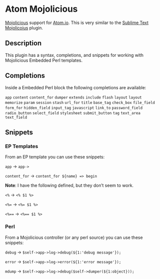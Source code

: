 # Atom Mojolicious

[Mojolicious](http://mojolicio.us) support for [Atom.io](http://atom.io). This is very similar to the [Sublime Text Mojolicoius](https://github.com/SublimeText/Mojolicious) plugin.

## Description

This plugin has a syntax, completions, and snippets for working with Mojolicious Embedded Perl templates.

## Completions

Inside a Embedded Perl block the following completions are available:

`app`
`content`
`content_for`
`dumper`
`extends`
`include`
`flash`
`layout`
`layout`
`memorize`
`param`
`session`
`stash`
`url_for`
`title`
`base_tag`
`check_box`
`file_field`
`form_for`
`hidden_field`
`input_tag`
`javascript`
`link_to`
`password_field`
`radio_button`
`select_field`
`stylesheet`
`submit_button`
`tag`
`text_area`
`text_field`

## Snippets

### EP Templates

From an EP template you can use these snippets:

`app` &rarr; `app->`

`content_for` &rarr; `content_for ${name} => begin`

**Note**: I have the following defined, but they don&rsquo;t seem to work.

`<%` &rarr; `<% $1 %>`

`<%=` &rarr; `<%= $1 %>`

`<%==` &rarr; `<%== $1 %>`

### Perl

From a Mojolicious controller (or any perl source) you can use these snippets:

`debug` &rarr; `$self->app->log->debug(${1:'debug message'});`

`error` &rarr; `$self->app->log->error(${1:'error message'});`

`mdump` &rarr; `$self->app->log->debug($self->dumper(${1:object}));`
